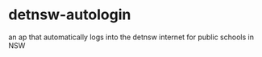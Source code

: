 # detnsw-autologin
an ap that automatically logs into the detnsw internet for public schools in NSW
